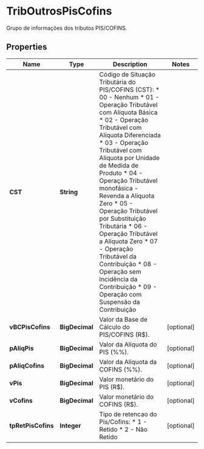 

# TribOutrosPisCofins

Grupo de informações dos tributos PIS/COFINS.

## Properties

| Name | Type | Description | Notes |
|------------ | ------------- | ------------- | -------------|
|**CST** | **String** | Código de Situação Tributária do PIS/COFINS (CST):  * 00 - Nenhum  * 01 - Operação Tributável com Alíquota Básica  * 02 - Operação Tributável com Alíquota Diferenciada  * 03 - Operação Tributável com Alíquota por Unidade de Medida de Produto  * 04 - Operação Tributável monofásica - Revenda a Alíquota Zero  * 05 - Operação Tributável por Substituição Tributária  * 06 - Operação Tributável a Alíquota Zero  * 07 - Operação Tributável da Contribuição  * 08 - Operação sem Incidência da Contribuição  * 09 - Operação com Suspensão da Contribuição |  |
|**vBCPisCofins** | **BigDecimal** | Valor da Base de Cálculo do PIS/COFINS (R$). |  [optional] |
|**pAliqPis** | **BigDecimal** | Valor da Alíquota do PIS (%%). |  [optional] |
|**pAliqCofins** | **BigDecimal** | Valor da Alíquota da COFINS (%%). |  [optional] |
|**vPis** | **BigDecimal** | Valor monetário do PIS (R$). |  [optional] |
|**vCofins** | **BigDecimal** | Valor monetário do COFINS (R$). |  [optional] |
|**tpRetPisCofins** | **Integer** | Tipo de retencao do Pis/Cofins:  * 1 - Retido  * 2 - Não Retido |  [optional] |



